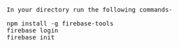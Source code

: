 <pre>
In your directory run the following commands-

npm install -g firebase-tools
firebase login
firebase init

</pre>
